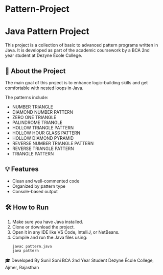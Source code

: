 # Pattern-Project
# Java Pattern Project

This project is a collection of basic to advanced pattern programs written in Java. It is developed as part of the academic coursework by a BCA 2nd year student at Dezyne École College.

## 📌 About the Project

The main goal of this project is to enhance logic-building skills and get comfortable with nested loops in Java.

The patterns include:
- NUMBER TRIANGLE
- DIAMOND NUMBER PATTERN
- ZERO ONE TRIANGLE
- PALINDROME TRIANGLE
- HOLLOW TRIANGLE PATTERN
- HOLLOW HOUR GLASS PATTERN
- HOLLOW DIAMOND PYRAMID
- REVERSE NUMBER TRIANGLE PATTERN
- REVERSE TRIANGLE PATTERN
- TRIANGLE PATTERN
    
## 💡 Features    

- Clean and well-commented code
- Organized by pattern type
- Console-based output


## 🛠️ How to Run

1. Make sure you have Java installed.
2. Clone or download the project.
3. Open it in any IDE like VS Code, IntelliJ, or NetBeans.
4. Compile and run the Java files using:
   ```bash
   javac pattern.java
   java pattern
   
🎓 Developed By
Sunil Soni
BCA 2nd Year Student
Dezyne École College, Ajmer, Rajasthan
